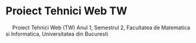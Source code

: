 # Proiect Tehnici Web TW

&emsp; Proiect Tehnici Web (TW) Anul 1, Semestrul 2, Facultatea de Matematica si Informatica, Universitatea din Bucuresti <br/>


